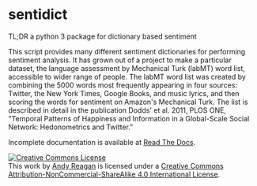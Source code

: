 sentidict
============

TL;DR
a python 3 package for dictionary based sentiment

This script provides many different sentiment dictionaries for performing sentiment analysis.
It has grown out of a project to make a particular dataset,
the language assessment by Mechanical Turk (labMT) word list,
accessible to wider range of people.
The labMT word list was created by combining the 5000 words most frequently appearing in four sources:
Twitter, the New York Times, Google Books, and music lyrics, and then scoring the words for sentiment on Amazon's Mechanical Turk.
The list is described in detail in the publication Dodds' et al. 2011, PLOS ONE, "Temporal Patterns of Happiness and Information in a Global-Scale Social Network: Hedonometrics and Twitter."

Incomplete documentation is available at [Read The Docs](http://sentidict.readthedocs.org/).

<a rel="license" href="http://creativecommons.org/licenses/by-nc-sa/4.0/"><img alt="Creative Commons License" style="border-width:0" src="https://i.creativecommons.org/l/by-nc-sa/4.0/88x31.png" /></a><br />This work by <a xmlns:cc="http://creativecommons.org/ns#" href="andyreagan.com" property="cc:attributionName" rel="cc:attributionURL">Andy Reagan</a> is licensed under a <a rel="license" href="http://creativecommons.org/licenses/by-nc-sa/4.0/">Creative Commons Attribution-NonCommercial-ShareAlike 4.0 International License</a>.
